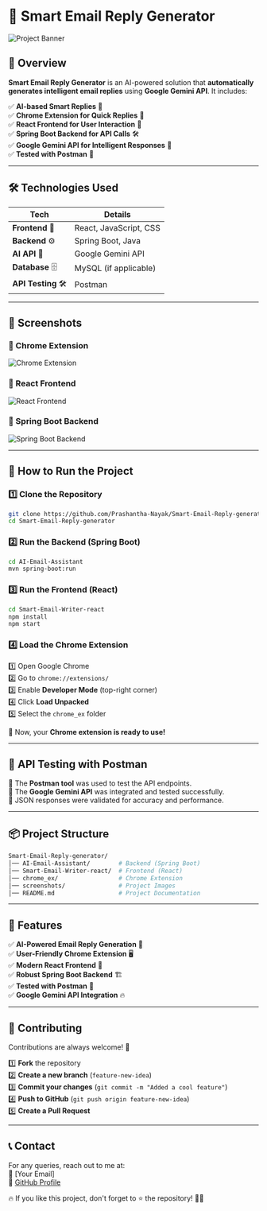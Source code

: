 # 🚀 Smart Email Reply Generator  

![Project Banner](https://your-image-url-here)  

## **📌 Overview**  
**Smart Email Reply Generator** is an AI-powered solution that **automatically generates intelligent email replies** using **Google Gemini API**. It includes:  

✅ **AI-based Smart Replies** 🤖  
✅ **Chrome Extension for Quick Replies** 🔗  
✅ **React Frontend for User Interaction** 🎨  
✅ **Spring Boot Backend for API Calls** 🛠️  
✅ **Google Gemini API for Intelligent Responses** 🧠  
✅ **Tested with Postman** 🔬  

---

## **🛠️ Technologies Used**  

| **Tech**            | **Details** |
|---------------------|------------|
| **Frontend** 🎨     | React, JavaScript, CSS  |
| **Backend** ⚙️      | Spring Boot, Java  |
| **AI API** 🧠      | Google Gemini API  |
| **Database** 🗄️     | MySQL (if applicable)  |
| **API Testing** 🛠️  | Postman  |

---

## **📸 Screenshots**  

### **🔹 Chrome Extension**  
![Chrome Extension](https://github.com/Prashantha-Nayak/Smart-Email-Reply-generator/blob/main/screenshots/chrome_extension.png)  

### **🔹 React Frontend**  
![React Frontend](https://github.com/Prashantha-Nayak/Smart-Email-Reply-generator/blob/main/screenshots/react_frontend.png)  

### **🔹 Spring Boot Backend**  
![Spring Boot Backend](https://github.com/Prashantha-Nayak/Smart-Email-Reply-generator/blob/main/screenshots/spring_boot_backend.png)  

---

## **🚀 How to Run the Project**  

### **1️⃣ Clone the Repository**  
```sh
git clone https://github.com/Prashantha-Nayak/Smart-Email-Reply-generator.git
cd Smart-Email-Reply-generator
```

### **2️⃣ Run the Backend (Spring Boot)**
```sh
cd AI-Email-Assistant
mvn spring-boot:run
```

### **3️⃣ Run the Frontend (React)**
```sh
cd Smart-Email-Writer-react
npm install
npm start
```

### **4️⃣ Load the Chrome Extension**  
1️⃣ Open Google Chrome  
2️⃣ Go to `chrome://extensions/`  
3️⃣ Enable **Developer Mode** (top-right corner)  
4️⃣ Click **Load Unpacked**  
5️⃣ Select the `chrome_ex` folder  

🚀 Now, your **Chrome extension is ready to use!**  

---

## **🧪 API Testing with Postman**  
🔹 The **Postman tool** was used to test the API endpoints.  
🔹 The **Google Gemini API** was integrated and tested successfully.  
🔹 JSON responses were validated for accuracy and performance.  

---

## **📦 Project Structure**  
```bash
Smart-Email-Reply-generator/
│── AI-Email-Assistant/        # Backend (Spring Boot)
│── Smart-Email-Writer-react/  # Frontend (React)
│── chrome_ex/                 # Chrome Extension
│── screenshots/               # Project Images
│── README.md                  # Project Documentation
```

---

## **🌟 Features**  
✅ **AI-Powered Email Reply Generation** 🤖  
✅ **User-Friendly Chrome Extension** 🖥️  
✅ **Modern React Frontend** 🎨  
✅ **Robust Spring Boot Backend** 🏗️  
✅ **Tested with Postman** 🔬  
✅ **Google Gemini API Integration** 🔥  

---

## **🤝 Contributing**  
Contributions are always welcome! 🙌  

1️⃣ **Fork** the repository  
2️⃣ **Create a new branch** (`feature-new-idea`)  
3️⃣ **Commit your changes** (`git commit -m "Added a cool feature"`)  
4️⃣ **Push to GitHub** (`git push origin feature-new-idea`)  
5️⃣ **Create a Pull Request**  

---

## **📞 Contact**  
For any queries, reach out to me at:  
📧 [Your Email]  
🔗 [GitHub Profile](https://github.com/Prashantha-Nayak)  

🔥 If you like this project, don't forget to ⭐ the repository! 🚀✨  
